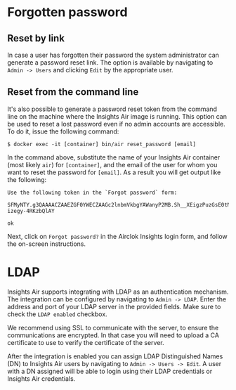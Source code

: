 # Forgotten password

## Reset by link

In case a user has forgotten their password the system administrator can generate a password reset link. The option
is available by navigating to `Admin -> Users` and clicking `Edit` by the appropriate user.

## Reset from the command line

It's also possible to generate a password reset token from the command line on the machine where the Insights Air image
is running. This option can be used to reset a lost password even if no admin accounts are accessible. To do it, issue
the following command:

```
$ docker exec -it [container] bin/air reset_password [email]
```

In the command above, substitute the name of your Insights Air container (most likely `air`) for `[container]`, and
the email of the user for whom you want to reset the password for `[email]`. As a result you will get output like the
following:

```
Use the following token in the `Forgot password` form:

SFMyNTY.g3QAAAACZAAEZGF0YWECZAAGc2lnbmVkbgYAWanyP2MB.Sh__XEigzPuzGsE0tN79Hxwgnuy-izegy-4RKzbQlAY

ok
```

Next, click on `Forgot password?` in the Airclok Insights login form, and follow the on-screen instructions.

# LDAP

Insights Air supports integrating with LDAP as an authentication mechanism. The integration can be configured by
navigating to `Admin -> LDAP`. Enter the address and port of your LDAP server in the provided fields. Make sure to check
the `LDAP enabled` checkbox.

We recommend using SSL to communicate with the server, to ensure the communications are encrypted. In that case you will
need to upload a CA certificate to use to verify the certificate of the server.

After the integration is enabled you can assign LDAP Distinguished Names (DN) to Insights Air users by navigating to
`Admin -> Users -> Edit`. A user with a DN assigned will be able to login using their LDAP credentials or Insights Air
credentials.
